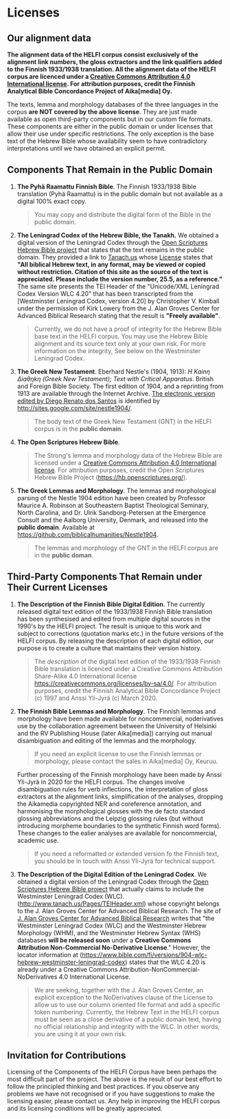 # Licenses

## Our alignment data

**The alignment data of the HELFI corpus consist exclusively of the alignment link numbers, the gloss extractors and the link qualifiers added to the Finnish 1933/1938 translation.  All the alignment data of the HELFI corpus are licenced under a [Creative Commons Attribution 4.0 International license](https://creativecommons.org/licenses/by/4.0/). For attribution purposes, credit the Finnish Analytical Bible Concordance Project of Aika[media] Oy.**

The texts, lemma and morphology databases of the three languages in the corpus **are NOT covered by the above license**.  They are just made available as open third-party components but in our custom file formats.    These components are either in the public domain or under licenses that allow their use under specific restrictions.  The only exception is the base text of the Hebrew Bible whose availability seem to have contradictory interpretations until we have obtained an explicit permit. 

## Components That Remain in the Public Domain

1. **The Pyhä Raamattu Finnish Bible**.  The Finnish 1933/1938 Bible translation (Pyhä Raamattu) is in the public domain but not available as a digital 100% exact copy. 

   > You may copy and distribute the digital form of the Bible in the public domain. 

1. **The Leningrad Codex of the Hebrew Bible, the Tanakh.**  We obtained a digital version of the Leningrad Codex through the [Open Scriptures Hebrew Bible project](https://hb.openscriptures.org/) that states that the text remains in the public domain.  They provided a link to [Tanach.us](http://www.tanach.us/Tanach.xml) whose [License](https://tanach.us/License.html) states that **"All biblical Hebrew text, in any format, may be viewed or copied without restriction. Citation of this site as the source of the text is appreciated. Please include the version number, 25.5, as a reference."**  The same site presents the TEI Header of the "Unicode/XML Leningrad Codex Version WLC 4.20" that has been transcripted from the [Westminster Leningrad Codex, version 4.20] by Christopher V. Kimball under the permission of Kirk Lowery from the J. Alan Groves Center for Advanced Biblical Research stating that the result is **"Freely available"**.

   > Currently, we do not have a proof of integrity for the Hebrew Bible base text in the HELFI corpus.  You may use the Hebrew Bible alignment and its source text only at your own risk.  For more information on the integrity, See below on the Westminster Leningrad Codex.

1. **The Greek New Testament**.  Eberhard Nestle's (1904, 1913): _H Kainη ∆iaθηkη (Greek New Testament); Text with Critical Apparatus_. British and Foreign Bible Society.  The first edition of 1904, and a reprinting from 1913 are available through the Internet Archive.  [The electronic version edited by Diego Renato dos Santos](https://sites.google.com/site/nestle1904/) is identified by http://sites.google.com/site/nestle1904/.

   > The body text of the Greek New Testament (GNT) in the HELFI corpus is in the **public domain**.

1. **The Open Scriptures Hebrew Bible**. 

   > The Strong's lemma and morphology data of the Hebrew Bible are licensed under a [Creative Commons Attribution 4.0 International license](https://creativecommons.org/licenses/by/4.0/). For attribution purposes, credit the Open Scriptures Hebrew Bible Project (https://hb.openscriptures.org/).

1. **The Greek Lemmas and Morphology**.  The lemmas and morphological parsing of the Nestle 1904 edition have been created by Professor Maurice A. Robinson at Southeastern Baptist Theological Seminary, North Carolina, and Dr. Ulrik Sandborg-Petersen at the Emergence Consult and the Aalborg University, Denmark, and released into the **public domain**. Available at https://github.com/biblicalhumanities/Nestle1904.

   > The lemmas and morphology of the GNT in the HELFI corpus are in the **public doman**.

## Third-Party Components That Remain under Their Current Licenses

1. **The Description of the Finnish Bible Digital Edition**.  The currently released digital text edition of the 1933/1938 Finnish Bible translation has been synthesised and edited from multiple digital sources in the 1990's by the HELFI project.  The result is unique to this work and subject to corrections (quotation marks etc.) in the future versions of the HELFI corpus.  By releasing the description of each digital edition, our purpose is to create a culture that maintains their version history.

   > The *description* of the digital text edition of the 1933/1938 Finnish Bible translation is licenced under a Creative Commons Attribution Share-Alike 4.0 International license https://creativecommons.org/licenses/by-sa/4.0/.  For attribution purposes, credit the Finnish Analytical Bible Concordance Project (c) 1997 and Anssi Yli-Jyrä (c) March 2020.

1. **The Finnish Bible Lemmas and Morphology**.  The Finnish lemmas and morphology have been made available for noncommercial, noderivatives use by the collaboration agreement between the University of Helsinki and the RV Publishing House (later Aika[media]) carrying out manual disambiguation and editing of the lemmas and the morphology.

   > If you need an explicit license to use the Finnish lemmas or morphology, please contact the sales in Aika[media] Oy, Keuruu. 

   Further processing of the Finnish morphology have been made by Anssi Yli-Jyrä in 2020 for the HELFI corpus.  The changes involve disambiguation rules for verb inflections, the interpretation of gloss extractors at the alignment links, simplification of the analyses, dropping the Aikamedia copyrighted NER and coreference annotation, and harmonising the morphological glosses with the de facto standard glossing abbreviations and the Leipzig glossing rules (but without introducing morpheme boundaries to the synthetic Finnish word forms).  These changes to the ealier analyses are available for noncommercial, academic use.

   > If you need a reformatted or extended version fo the Finnish text, you should be in touch with Anssi Yli-Jyrä for technical support. 

1. **The Description of the Digital Edition of the Leningrad Codex**.  We obtained a digital version of the Leningrad Codex through the [Open Scriptures Hebrew Bible project](https://hb.openscriptures.org/) that actually claims to include the Westminster Leningrad Codex (WLC).(http://www.tanach.us/Pages/TEIHeader.xml) whose copyright belongs to the J. Alan Groves Center for Advanced Biblical Research.  The site of [J. Alan Groves Center for Advanced Biblical Research](https://www.grovescenter.org/) writes that "the Westminster Leningrad Codex (WLC) and the Westminster Hebrew Morphology (WHM), and the Westminster Hebrew Syntax (WHS) databases **will be released soon** under a **Creative Commons Attribution Non-Commercial No-Derivative License**."  However, the locator information at (https://www.bible.com/fi/versions/904-wlc-hebrew-westminster-leningrad-codex) states that the WLC 4.20 is already under a Creative Commons Attribution-NonCommercial-NoDerivatives 4.0 International License.  

   > We are seeking, together with the J. Alan Groves Center, an explicit exception to the NoDerivatives clause of the License to allow us to use our column oriented file format and add a specific token numbering.  Currently, the Hebrew Text in the HELFI corpus must be seen as a close derivative of a public domain text, having no official relationship and integrity with the WLC.  In other words, you are using it at your own risk.

## Invitation for Contributions

Licensing of the Components of the HELFI Corpus have been perhaps the most difficult part of the project.  The above is the result of our best effort to follow the principled thinking and best practices.  If you observe any problems we have not recognised or if you have suggestions to make the licensing easier, please contact us.  Any help in improving the HELFI corpus and its licensing conditions will be greatly appreciated.
